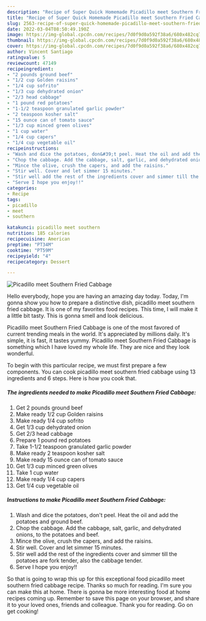 ```yaml
---
description: "Recipe of Super Quick Homemade Picadillo meet Southern Fried Cabbage"
title: "Recipe of Super Quick Homemade Picadillo meet Southern Fried Cabbage"
slug: 2563-recipe-of-super-quick-homemade-picadillo-meet-southern-fried-cabbage
date: 2022-03-04T08:50:49.190Z
image: https://img-global.cpcdn.com/recipes/7d0f9d0a592f38a6/680x482cq70/picadillo-meet-southern-fried-cabbage-recipe-main-photo.jpg
thumbnail: https://img-global.cpcdn.com/recipes/7d0f9d0a592f38a6/680x482cq70/picadillo-meet-southern-fried-cabbage-recipe-main-photo.jpg
cover: https://img-global.cpcdn.com/recipes/7d0f9d0a592f38a6/680x482cq70/picadillo-meet-southern-fried-cabbage-recipe-main-photo.jpg
author: Vincent Santiago
ratingvalue: 5
reviewcount: 47149
recipeingredient:
- "2 pounds ground beef"
- "1/2 cup Golden raisins"
- "1/4 cup sofrito"
- "1/3 cup dehydrated onion"
- "2/3 head cabbage"
- "1 pound red potatoes"
- "1-1/2 teaspoon granulated garlic powder"
- "2 teaspoon kosher salt"
- "15 ounce can of tomato sauce"
- "1/3 cup minced green olives"
- "1 cup water"
- "1/4 cup capers"
- "1/4 cup vegetable oil"
recipeinstructions:
- "Wash and dice the potatoes, don&#39;t peel. Heat the oil and add the potatoes and ground beef."
- "Chop the cabbage. Add the cabbage, salt, garlic, and dehydrated onions, to the potatoes and beef."
- "Mince the olive, crush the capers, and add the raisins."
- "Stir well. Cover and let simmer 15 minutes."
- "Stir well add the rest of the ingredients cover and simmer till the potatoes are fork tender, also the cabbage tender."
- "Serve I hope you enjoy!!"
categories:
- Recipe
tags:
- picadillo
- meet
- southern

katakunci: picadillo meet southern 
nutrition: 185 calories
recipecuisine: American
preptime: "PT34M"
cooktime: "PT59M"
recipeyield: "4"
recipecategory: Dessert

---
```



![Picadillo meet Southern Fried Cabbage](https://img-global.cpcdn.com/recipes/7d0f9d0a592f38a6/680x482cq70/picadillo-meet-southern-fried-cabbage-recipe-main-photo.jpg)

Hello everybody, hope you are having an amazing day today. Today, I'm gonna show you how to prepare a distinctive dish, picadillo meet southern fried cabbage. It is one of my favorites food recipes. This time, I will make it a little bit tasty. This is gonna smell and look delicious.

Picadillo meet Southern Fried Cabbage is one of the most favored of current trending meals in the world. It's appreciated by millions daily. It's simple, it is fast, it tastes yummy. Picadillo meet Southern Fried Cabbage is something which I have loved my whole life. They are nice and they look wonderful.




To begin with this particular recipe, we must first prepare a few components. You can cook picadillo meet southern fried cabbage using 13 ingredients and 6 steps. Here is how you cook that.

<!--inarticleads1-->

##### The ingredients needed to make Picadillo meet Southern Fried Cabbage:

1. Get 2 pounds ground beef
1. Make ready 1/2 cup Golden raisins
1. Make ready 1/4 cup sofrito
1. Get 1/3 cup dehydrated onion
1. Get 2/3 head cabbage
1. Prepare 1 pound red potatoes
1. Take 1-1/2 teaspoon granulated garlic powder
1. Make ready 2 teaspoon kosher salt
1. Make ready 15 ounce can of tomato sauce
1. Get 1/3 cup minced green olives
1. Take 1 cup water
1. Make ready 1/4 cup capers
1. Get 1/4 cup vegetable oil




<!--inarticleads2-->

##### Instructions to make Picadillo meet Southern Fried Cabbage:

1. Wash and dice the potatoes, don&#39;t peel. Heat the oil and add the potatoes and ground beef.
1. Chop the cabbage. Add the cabbage, salt, garlic, and dehydrated onions, to the potatoes and beef.
1. Mince the olive, crush the capers, and add the raisins.
1. Stir well. Cover and let simmer 15 minutes.
1. Stir well add the rest of the ingredients cover and simmer till the potatoes are fork tender, also the cabbage tender.
1. Serve I hope you enjoy!!




So that is going to wrap this up for this exceptional food picadillo meet southern fried cabbage recipe. Thanks so much for reading. I'm sure you can make this at home. There is gonna be more interesting food at home recipes coming up. Remember to save this page on your browser, and share it to your loved ones, friends and colleague. Thank you for reading. Go on get cooking!

